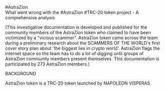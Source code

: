 #AstraZion  
What went wrong with the #AstraZion #TRC-20 token project - A comprehensive analysis  

(This investigative documentation is developed and published for the community members of the AstraZion token who claimed to have been victimized by a "vicious scammer". AstraZion token came across the team during a preliminary research about the SCAMMERS OF THE WORLD's first cover story plan about 'the biggest lies in crypto world'. AstraZion flags the internet space so the team has to do a lot of digging until groups of AstraZion community members present themselves. This documentation is participated by 273 AstraZion members.)

BACKGROUND  
  
AstraZion token is a TRC-20 token launched by NAPOLEON VISPERAS
